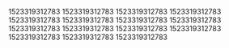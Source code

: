 1523319312783
1523319312783
1523319312783
1523319312783
1523319312783
1523319312783
1523319312783
1523319312783
1523319312783
1523319312783
1523319312783
1523319312783
1523319312783
1523319312783
1523319312783